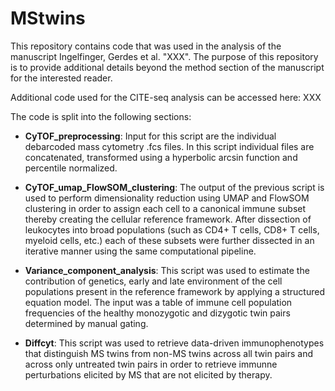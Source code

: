 # MStwins
This repository contains code that was used in the analysis of the manuscript Ingelfinger, Gerdes et al. "XXX". The purpose of this repository is to provide additional details beyond the method section of the manuscript for the interested reader. 

Additional code used for the CITE-seq analysis can be accessed here:
XXX

The code is split into the following sections:

- **CyTOF_preprocessing**: 
Input for this script are the individual debarcoded mass cytometry .fcs files. In this script individual files are concatenated, transformed using a hyperbolic arcsin function and percentile normalized.

- **CyTOF_umap_FlowSOM_clustering**: 
The output of the previous script is used to perform dimensionality reduction using UMAP and FlowSOM clustering in order to assign each cell to a canonical immune subset thereby creating the cellular reference framework. After dissection of leukocytes into broad populations (such as CD4+ T cells, CD8+ T cells, myeloid cells, etc.) each of these subsets were further dissected in an iterative manner using the same computational pipeline.

- **Variance_component_analysis**: 
This script was used to estimate the contribution of genetics, early and late environment of the cell populations present in the reference framework by applying a structured equation model. The input was a table of immune cell population frequencies of the healthy monozygotic and dizygotic twin pairs determined by manual gating.

- **Diffcyt**: 
This script was used to retrieve data-driven immunophenotypes that distinguish MS twins from non-MS twins across all twin pairs and across only untreated twin pairs in order to retrieve immunne perturbations elicited by MS that are not elicited by therapy.

